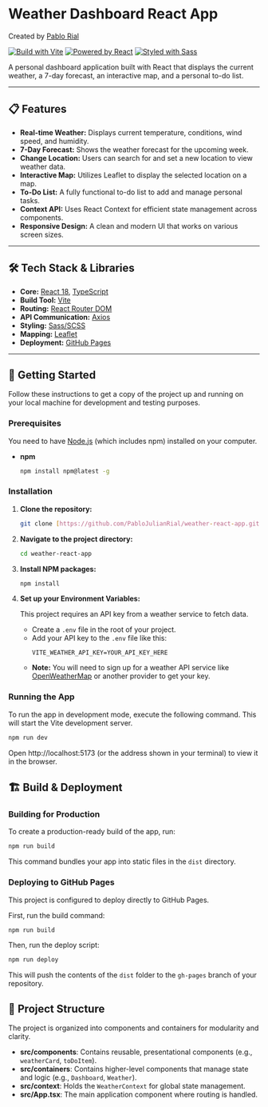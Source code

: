 # Weather Dashboard React App

Created by [Pablo Rial](https://github.com/PabloJulianRial)

[![Build with Vite](https://img.shields.io/badge/Build%20with-Vite-blueviolet)](https://vitejs.dev/)
[![Powered by React](https://img.shields.io/badge/Powered%20by-React-61DAFB)](https://reactjs.org/)
[![Styled with Sass](https://img.shields.io/badge/Styled%20with-Sass-cc6699)](https://sass-lang.com/)

A personal dashboard application built with React that displays the current weather, a 7-day forecast, an interactive map, and a personal to-do list.

---


## 📋 Features

- **Real-time Weather:** Displays current temperature, conditions, wind speed, and humidity.
- **7-Day Forecast:** Shows the weather forecast for the upcoming week.
- **Change Location:** Users can search for and set a new location to view weather data.
- **Interactive Map:** Utilizes Leaflet to display the selected location on a map.
- **To-Do List:** A fully functional to-do list to add and manage personal tasks.
- **Context API:** Uses React Context for efficient state management across components.
- **Responsive Design:** A clean and modern UI that works on various screen sizes.

---

## 🛠️ Tech Stack & Libraries

- **Core:** [React 18](https://reactjs.org/), [TypeScript](https://www.typescriptlang.org/)
- **Build Tool:** [Vite](https://vitejs.dev/)
- **Routing:** [React Router DOM](https://reactrouter.com/)
- **API Communication:** [Axios](https://axios-http.com/)
- **Styling:** [Sass/SCSS](https://sass-lang.com/)
- **Mapping:** [Leaflet](https://leafletjs.com/)
- **Deployment:** [GitHub Pages](https://pages.github.com/)

---

## 🚀 Getting Started

Follow these instructions to get a copy of the project up and running on your local machine for development and testing purposes.

### Prerequisites

You need to have [Node.js](https://nodejs.org/) (which includes npm) installed on your computer.

- **npm**
  ```sh
  npm install npm@latest -g
  ```

### Installation

1.  **Clone the repository:**

    ```sh
    git clone [https://github.com/PabloJulianRial/weather-react-app.git](https://github.com/PabloJulianRial/weather-react-app.git)
    ```

2.  **Navigate to the project directory:**

    ```sh
    cd weather-react-app
    ```

3.  **Install NPM packages:**

    ```sh
    npm install
    ```

4.  **Set up your Environment Variables:**

    This project requires an API key from a weather service to fetch data.

    - Create a `.env` file in the root of your project.
    - Add your API key to the `.env` file like this:
      ```
      VITE_WEATHER_API_KEY=YOUR_API_KEY_HERE
      ```
    - **Note:** You will need to sign up for a weather API service like [OpenWeatherMap](https://openweathermap.org/api) or another provider to get your key.

### Running the App

To run the app in development mode, execute the following command. This will start the Vite development server.

```sh
npm run dev
```

Open http://localhost:5173 (or the address shown in your terminal) to view it in the browser.

## 🏗️ Build & Deployment

### Building for Production

To create a production-ready build of the app, run:

```bash
npm run build
```

This command bundles your app into static files in the `dist` directory.

### Deploying to GitHub Pages

This project is configured to deploy directly to GitHub Pages.

First, run the build command:

```bash
npm run build
```

Then, run the deploy script:

```bash
npm run deploy
```

This will push the contents of the `dist` folder to the `gh-pages` branch of your repository.

## 📂 Project Structure

The project is organized into components and containers for modularity and clarity.

- **src/components**: Contains reusable, presentational components (e.g., `weatherCard`, `toDoItem`).
- **src/containers**: Contains higher-level components that manage state and logic (e.g., `Dashboard`, `Weather`).
- **src/context**: Holds the `WeatherContext` for global state management.
- **src/App.tsx**: The main application component where routing is handled.


